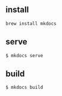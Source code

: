    
## install
    brew install mkdocs
    
## serve    

    $ mkdocs serve

## build

    $ mkdocs build